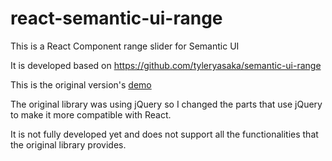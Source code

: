 # react-semantic-ui-range
This is a React Component range slider for Semantic UI

It is developed based on https://github.com/tyleryasaka/semantic-ui-range

This is the original version's 
[demo](http://codepen.io/tyleryasaka/pen/KVqPbo)

The original library was using jQuery so I changed the parts that use jQuery to make it more compatible with React.

It is not fully developed yet and does not support all the functionalities that the original library provides.